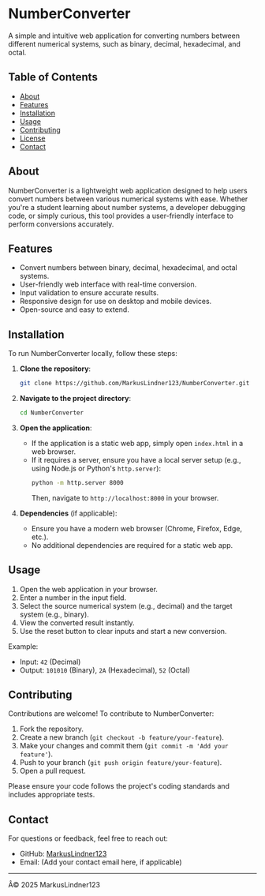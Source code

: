 # NumberConverter

A simple and intuitive web application for converting numbers between different numerical systems, such as binary, decimal, hexadecimal, and octal.

## Table of Contents

- [About](#about)
- [Features](#features)
- [Installation](#installation)
- [Usage](#usage)
- [Contributing](#contributing)
- [License](#license)
- [Contact](#contact)

## About

NumberConverter is a lightweight web application designed to help users convert numbers between various numerical systems with ease. Whether you're a student learning about number systems, a developer debugging code, or simply curious, this tool provides a user-friendly interface to perform conversions accurately.

## Features

- Convert numbers between binary, decimal, hexadecimal, and octal systems.
- User-friendly web interface with real-time conversion.
- Input validation to ensure accurate results.
- Responsive design for use on desktop and mobile devices.
- Open-source and easy to extend.

## Installation

To run NumberConverter locally, follow these steps:

1. **Clone the repository**:

   ```bash
   git clone https://github.com/MarkusLindner123/NumberConverter.git
   ```

2. **Navigate to the project directory**:

   ```bash
   cd NumberConverter
   ```

3. **Open the application**:

   - If the application is a static web app, simply open `index.html` in a web browser.
   - If it requires a server, ensure you have a local server setup (e.g., using Node.js or Python's `http.server`):
     ```bash
     python -m http.server 8000
     ```
     Then, navigate to `http://localhost:8000` in your browser.

4. **Dependencies** (if applicable):
   - Ensure you have a modern web browser (Chrome, Firefox, Edge, etc.).
   - No additional dependencies are required for a static web app.

## Usage

1. Open the web application in your browser.
2. Enter a number in the input field.
3. Select the source numerical system (e.g., decimal) and the target system (e.g., binary).
4. View the converted result instantly.
5. Use the reset button to clear inputs and start a new conversion.

Example:

- Input: `42` (Decimal)
- Output: `101010` (Binary), `2A` (Hexadecimal), `52` (Octal)

## Contributing

Contributions are welcome! To contribute to NumberConverter:

1. Fork the repository.
2. Create a new branch (`git checkout -b feature/your-feature`).
3. Make your changes and commit them (`git commit -m 'Add your feature'`).
4. Push to your branch (`git push origin feature/your-feature`).
5. Open a pull request.

Please ensure your code follows the project's coding standards and includes appropriate tests.

## Contact

For questions or feedback, feel free to reach out:

- GitHub: [MarkusLindner123](https://github.com/MarkusLindner123)
- Email: (Add your contact email here, if applicable)

---

Â© 2025 MarkusLindner123
